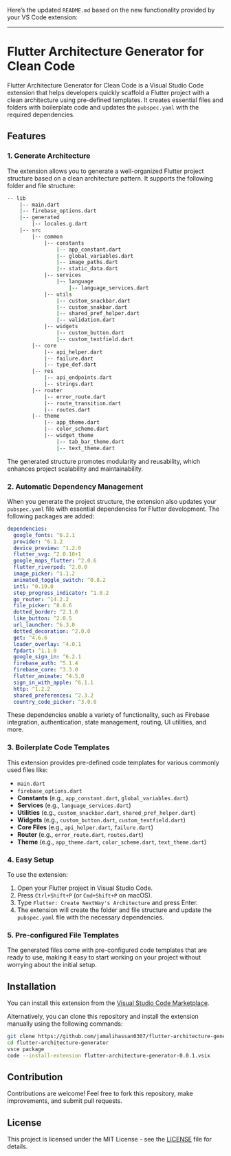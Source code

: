 Here’s the updated `README.md` based on the new functionality provided by your VS Code extension:

---

# Flutter Architecture Generator for Clean Code

Flutter Architecture Generator for Clean Code is a Visual Studio Code extension that helps developers quickly scaffold a Flutter project with a clean architecture using pre-defined templates. It creates essential files and folders with boilerplate code and updates the `pubspec.yaml` with the required dependencies.

## Features

### 1. Generate Architecture

The extension allows you to generate a well-organized Flutter project structure based on a clean architecture pattern. It supports the following folder and file structure:

```bash
-- lib
    |-- main.dart
    |-- firebase_options.dart
    |-- generated
        |-- locales.g.dart
    |-- src
        |-- common
            |-- constants
                |-- app_constant.dart
                |-- global_variables.dart
                |-- image_paths.dart
                |-- static_data.dart
            |-- services
                |-- language
                    |-- language_services.dart
            |-- utils
                |-- custom_snackbar.dart
                |-- custom_snakbar.dart
                |-- shared_pref_helper.dart
                |-- validation.dart
            |-- widgets
                |-- custom_button.dart
                |-- custom_textfield.dart
        |-- core
            |-- api_helper.dart
            |-- failure.dart
            |-- type_def.dart
        |-- res
            |-- api_endpoints.dart
            |-- strings.dart
        |-- router
            |-- error_route.dart
            |-- route_transition.dart
            |-- routes.dart
        |-- theme
            |-- app_theme.dart
            |-- color_scheme.dart
            |-- widget_theme
                |-- tab_bar_theme.dart
                |-- text_theme.dart
```

The generated structure promotes modularity and reusability, which enhances project scalability and maintainability.

### 2. Automatic Dependency Management

When you generate the project structure, the extension also updates your `pubspec.yaml` file with essential dependencies for Flutter development. The following packages are added:

```yaml
dependencies:
  google_fonts: ^6.2.1
  provider: ^6.1.2
  device_preview: ^1.2.0
  flutter_svg: ^2.0.10+1
  google_maps_flutter: ^2.0.6
  flutter_riverpod: ^2.0.0
  image_picker: ^1.1.2
  animated_toggle_switch: ^0.8.2
  intl: ^0.19.0
  step_progress_indicator: ^1.0.2
  go_router: ^14.2.2
  file_picker: ^8.0.6
  dotted_border: ^2.1.0
  like_button: ^2.0.5
  url_launcher: ^6.3.0
  dotted_decoration: ^2.0.0
  get: ^4.6.6
  loader_overlay: ^4.0.1
  fpdart: ^1.1.0
  google_sign_in: ^6.2.1
  firebase_auth: ^5.1.4
  firebase_core: ^3.3.0
  flutter_animate: ^4.5.0
  sign_in_with_apple: ^6.1.1
  http: ^1.2.2
  shared_preferences: ^2.3.2
  country_code_picker: ^3.0.0
```

These dependencies enable a variety of functionality, such as Firebase integration, authentication, state management, routing, UI utilities, and more.

### 3. Boilerplate Code Templates

This extension provides pre-defined code templates for various commonly used files like:

- `main.dart`
- `firebase_options.dart`
- **Constants** (e.g., `app_constant.dart`, `global_variables.dart`)
- **Services** (e.g., `language_services.dart`)
- **Utilities** (e.g., `custom_snackbar.dart`, `shared_pref_helper.dart`)
- **Widgets** (e.g., `custom_button.dart`, `custom_textfield.dart`)
- **Core Files** (e.g., `api_helper.dart`, `failure.dart`)
- **Router** (e.g., `error_route.dart`, `routes.dart`)
- **Theme** (e.g., `app_theme.dart`, `color_scheme.dart`, `text_theme.dart`)

### 4. Easy Setup

To use the extension:

1. Open your Flutter project in Visual Studio Code.
2. Press `Ctrl+Shift+P` (or `Cmd+Shift+P` on macOS).
3. Type `Flutter: Create NextWay's Architecture` and press Enter.
4. The extension will create the folder and file structure and update the `pubspec.yaml` file with the necessary dependencies.

### 5. Pre-configured File Templates

The generated files come with pre-configured code templates that are ready to use, making it easy to start working on your project without worrying about the initial setup.

## Installation

You can install this extension from the [Visual Studio Code Marketplace](https://marketplace.visualstudio.com/).

Alternatively, you can clone this repository and install the extension manually using the following commands:

```bash
git clone https://github.com/jamalihassan0307/flutter-architecture-generator.git
cd flutter-architecture-generator
vsce package
code --install-extension flutter-architecture-generator-0.0.1.vsix
```

## Contribution

Contributions are welcome! Feel free to fork this repository, make improvements, and submit pull requests.

## License

This project is licensed under the MIT License - see the [LICENSE](LICENSE) file for details.

